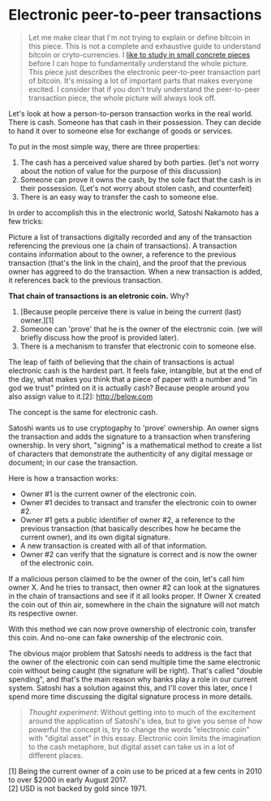 # Electronic peer-to-peer transactions

> Let me make clear that I'm not trying to explain or define bitcoin in this piece. This is not a complete and exhaustive guide to understand bitcoin or cryto-currencies. I [like to study in small concrete pieces](https://something.com) before I can hope to fundamentally understand the whole picture. This piece just describes the electronic peer-to-peer transaction part of bitcoin. It's missing a lot of important parts that makes everyone excited. I consider that if you don't truly understand the peer-to-peer transaction piece, the whole picture will always look off.

Let's look at how a person-to-person transaction works in the real world. There is cash. Someone has that cash in their possession. They can decide to hand it over to someone else for exchange of goods or services.

To put in the most simple way, there are three properties:
1. The cash has a perceived value shared by both parties. (let's not worry about the notion of value for the purpose of this discussion)
2. Someone can prove it owns the cash, by the sole fact that the cash is in their possession. (Let's not worry about stolen cash, and counterfeit)
3. There is an easy way to transfer the cash to someone else.

In order to accomplish this in the electronic world, Satoshi Nakamoto has a few tricks:

Picture a list of transactions digitally recorded and any of the transaction referencing the previous one (a chain of transactions). A transaction contains information about to the owner, a reference to the previous transaction (that's the link in the chain), and the proof that the previous owner has aggreed to do the transaction. When a new transaction is added, it references back to the previous transaction.

**That chain of transactions is an eletronic coin.** Why?

1. [Because people perceive there is value in being the current (last) owner.][1]
2. Someone can 'prove' that he is the owner of the electronic coin. (we will briefly discuss how the proof is provided later).
3. There is a mechanism to transfer that electronic coin to someone else.

The leap of faith of believing that the chain of transactions is actual electronic cash is the hardest part. It feels fake, intangible, but at the end of the day, what makes you think that a piece of paper with a number and "in god we trust" printed on it is actually cash? Because people around you also assign value to it.[2]: http://below.com

The concept is the same for electronic cash.

Satoshi wants us to use cryptogaphy to 'prove' ownership. An owner signs the transaction and adds the signature to a transaction when transfering ownership. In very short, "signing" is a mathematical method to create a list of characters that demonstrate the authenticity of any digital message or document; in our case the transaction.

Here is how a transaction works:

* Owner #1 is the current owner of the electronic coin.
* Owner #1 decides to transact and transfer the electronic coin to owner #2. 
* Owner #1 gets a public identifier of owner #2, a reference to the previous transaction (that basically describes how he became the current owner), and its own digital signature.
* A new transaction is created with all of that information.
* Owner #2 can verify that the signature is correct and is now the owner of the electronic coin.

If a malicious person claimed to be the owner of the coin, let's call him owner X. And he tries to transact, then owner #2 can look at the signatures in the chain of transactions and see if it all looks proper. If Owner X created the coin out of thin air, somewhere in the chain the signature will not match its respective owner.

With this method we can now prove ownership of electronic coin, transfer this coin. And no-one can fake ownership of the electronic coin.

The obvious major problem that Satoshi needs to address is the fact that the owner of the electronic coin can send multiple time the same electronic coin without being caught (the signature will be right). That's called "double spending", and that's the main reason why banks play a role in our current system. Satoshi has a solution against this, and I'll cover this later, once I spend more time discussing the digital signature process in more details.

> _Thought experiment_:
> Without getting into to much of the excitement around the application of Satoshi's idea, but to give you sense of how powerful the concept is, try to change the words "electronic coin" with "digital asset" in this essay. Electronic coin limits the imagination to the cash metaphore, but digital asset can take us in a lot of different places.

[1] Being the current owner of a coin use to be priced at a few cents in 2010 to over $2000 in early August 2017.  
[2] USD is not backed by gold since 1971.

